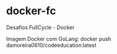 # docker-fc
Desafios FullCycle - Docker

Imagem Docker com GoLang:
docker push damoreira0610/codeeducation:latest

